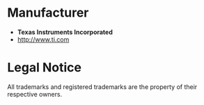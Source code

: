 Manufacturer
============

* **Texas Instruments Incorporated**
* http://www.ti.com

Legal Notice
============

All trademarks and registered trademarks are the property of their respective owners.
